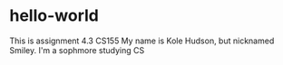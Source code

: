 # hello-world
This is assignment 4.3 CS155
My name is Kole Hudson, but nicknamed Smiley. 
I'm a sophmore studying CS 
